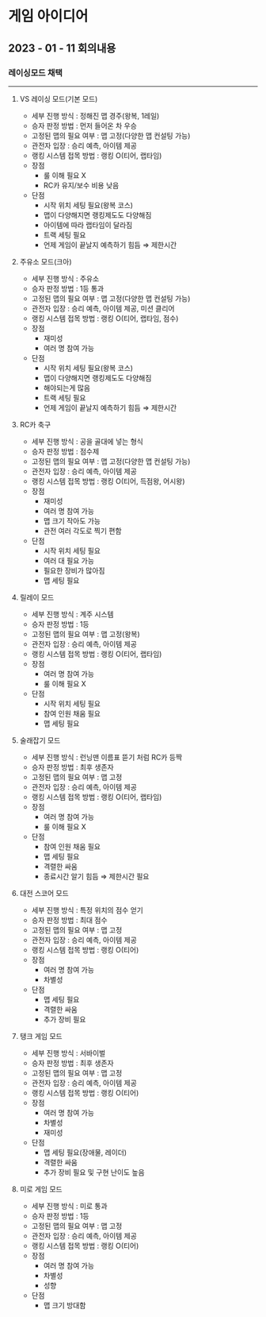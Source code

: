 # 게임 아이디어

## 2023 - 01 - 11 회의내용
### 레이싱모드 채택 

---

1. VS 레이싱 모드(기본 모드)
    - 세부 진행 방식 : 정해진 맵 경주(왕복, 1레일)
    - 승자 판정 방법 : 먼저 들어온 차 우승
    - 고정된 맵의 필요 여부 : 맵 고정(다양한 맵 컨설팅 가능)
    - 관전자 입장 : 승리 예측, 아이템 제공
    - 랭킹 시스템 접목 방법 : 랭킹 O(티어, 랩타임)
    - 장점
        - 룰 이해 필요 X
        - RC카 유지/보수 비용 낮음
    - 단점
        - 시작 위치 세팅 필요(왕복 코스)
        - 맵이 다양해지면 랭킹제도도 다양해짐
        - 아이템에 따라 랩타임이 달라짐
        - 트랙 세팅 필요
        - 언제 게임이 끝날지 예측하기 힘듬 ⇒ 제한시간
    
2. 주유소 모드(크아)
    - 세부 진행 방식 : 주유소
    - 승자 판정 방법 : 1등 통과
    - 고정된 맵의 필요 여부 : 맵 고정(다양한 맵 컨설팅 가능)
    - 관전자 입장 : 승리 예측, 아이템 제공, 미션 클리어
    - 랭킹 시스템 접목 방법 : 랭킹 O(티어, 랩타임, 점수)
    - 장점
        - 재미성
        - 여러 명 참여 가능
    - 단점
        - 시작 위치 세팅 필요(왕복 코스)
        - 맵이 다양해지면 랭킹제도도 다양해짐
        - 해야되는게 많음
        - 트랙 세팅 필요
        - 언제 게임이 끝날지 예측하기 힘듬 ⇒ 제한시간
    
3. RC카 축구
    - 세부 진행 방식 : 공을 골대에 넣는 형식
    - 승자 판정 방법 : 점수제
    - 고정된 맵의 필요 여부 : 맵 고정(다양한 맵 컨설팅 가능)
    - 관전자 입장 : 승리 예측, 아이템 제공
    - 랭킹 시스템 접목 방법 : 랭킹 O(티어, 득점왕, 어시왕)
    - 장점
        - 재미성
        - 여러 명 참여 가능
        - 맵 크기 작아도 가능
        - 관전 여러 각도로 찍기 편함
    - 단점
        - 시작 위치 세팅 필요
        - 여러 대 필요 가능
        - 필요한 장비가 많아짐
        - 맵 세팅 필요
        
4. 릴레이 모드
    - 세부 진행 방식 : 계주 시스템
    - 승자 판정 방법 : 1등
    - 고정된 맵의 필요 여부 : 맵 고정(왕복)
    - 관전자 입장 : 승리 예측, 아이템 제공
    - 랭킹 시스템 접목 방법 : 랭킹 O(티어, 랩타임)
    - 장점
        - 여러 명 참여 가능
        - 룰 이해 필요 X
    - 단점
        - 시작 위치 세팅 필요
        - 참여 인원 채움 필요
        - 맵 세팅 필요
    
5. 술래잡기 모드
    - 세부 진행 방식 : 런닝맨 이름표 뜯기 처럼 RC카 등짝
    - 승자 판정 방법 : 최후 생존자
    - 고정된 맵의 필요 여부 : 맵 고정
    - 관전자 입장 : 승리 예측, 아이템 제공
    - 랭킹 시스템 접목 방법 : 랭킹 O(티어, 랩타임)
    - 장점
        - 여러 명 참여 가능
        - 룰 이해 필요 X
    - 단점
        - 참여 인원 채움 필요
        - 맵 세팅 필요
        - 격렬한 싸움
        - 종료시간 알기 힘듬 ⇒ 제한시간 필요
        
6. 대전 스코어 모드
    - 세부 진행 방식 : 특정 위치의 점수 얻기
    - 승자 판정 방법 : 최대 점수
    - 고정된 맵의 필요 여부 : 맵 고정
    - 관전자 입장 : 승리 예측, 아이템 제공
    - 랭킹 시스템 접목 방법 : 랭킹 O(티어)
    - 장점
        - 여러 명 참여 가능
        - 차별성
    - 단점
        - 맵 세팅 필요
        - 격렬한 싸움
        - 추가 장비 필요
        
7. 탱크 게임 모드
    - 세부 진행 방식 :  서바이벌
    - 승자 판정 방법 : 최후 생존자
    - 고정된 맵의 필요 여부 : 맵 고정
    - 관전자 입장 : 승리 예측, 아이템 제공
    - 랭킹 시스템 접목 방법 : 랭킹 O(티어)
    - 장점
        - 여러 명 참여 가능
        - 차별성
        - 재미성
    - 단점
        - 맵 세팅 필요(장애물, 레이더)
        - 격렬한 싸움
        - 추가 장비 필요 및 구현 난이도 높음
        
8. 미로 게임 모드
    - 세부 진행 방식 :  미로 통과
    - 승자 판정 방법 : 1등
    - 고정된 맵의 필요 여부 : 맵 고정
    - 관전자 입장 : 승리 예측, 아이템 제공
    - 랭킹 시스템 접목 방법 : 랭킹 O(티어)
    - 장점
        - 여러 명 참여 가능
        - 차별성
        - 성향
    - 단점
        - 맵 크기 방대함
